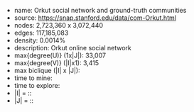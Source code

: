 * name:	Orkut social network and ground-truth communities
* source: https://snap.stanford.edu/data/com-Orkut.html
* nodes: 2,723,360 x 3,072,440
* edges: 117,185,083
* density: 0.0014%
* description: Orkut online social network
* max{degree(U)} (1x|J|): 33,007
* max{degree(V)} (|I|x1): 3,415
* max biclique (|I| x |J|): 
* time to mine: 
* time to explore: 
* |I| = :: 
* |J| = ::
